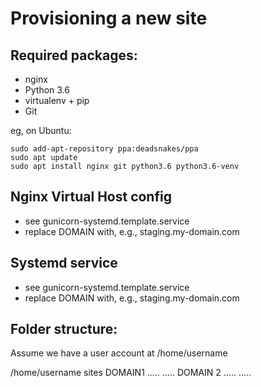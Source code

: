 Provisioning a new site
=======================

## Required packages:

* nginx
* Python 3.6
* virtualenv + pip
* Git

eg, on Ubuntu:

	sudo add-apt-repository ppa:deadsnakes/ppa
	sudo apt update
	sudo apt install nginx git python3.6 python3.6-venv

## Nginx Virtual Host config

* see gunicorn-systemd.template.service
* replace DOMAIN with, e.g., staging.my-domain.com

## Systemd service

* see gunicorn-systemd.template.service
* replace DOMAIN with, e.g., staging.my-domain.com

## Folder structure:

Assume we have a user account at /home/username

/home/username
	sites
		DOMAIN1
			.....
			.....
		DOMAIN 2
			.....
			.....

